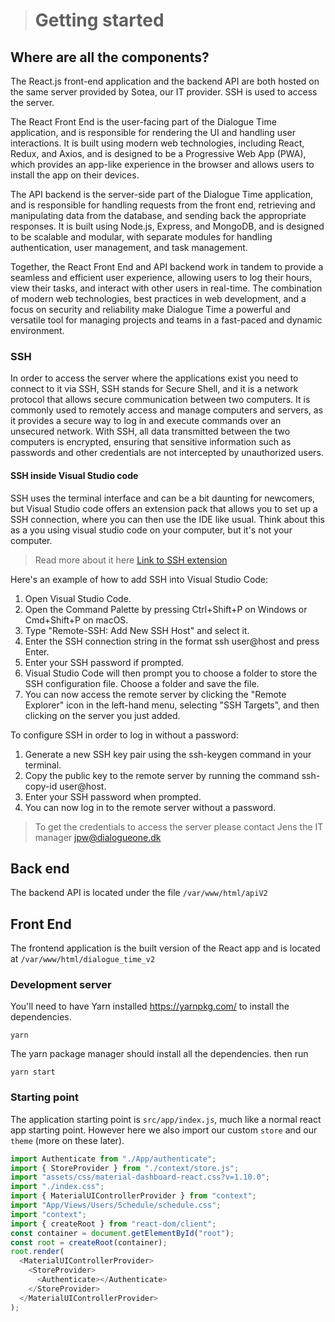 > # Getting started

## Where are all the components?

The React.js front-end application and the backend API are both hosted on the same server provided by Sotea, our IT provider. SSH is used to access the server.

The React Front End is the user-facing part of the Dialogue Time application, and is responsible for rendering the UI and handling user interactions. It is built using modern web technologies, including React, Redux, and Axios, and is designed to be a Progressive Web App (PWA), which provides an app-like experience in the browser and allows users to install the app on their devices.

The API backend is the server-side part of the Dialogue Time application, and is responsible for handling requests from the front end, retrieving and manipulating data from the database, and sending back the appropriate responses. It is built using Node.js, Express, and MongoDB, and is designed to be scalable and modular, with separate modules for handling authentication, user management, and task management.

Together, the React Front End and API backend work in tandem to provide a seamless and efficient user experience, allowing users to log their hours, view their tasks, and interact with other users in real-time. The combination of modern web technologies, best practices in web development, and a focus on security and reliability make Dialogue Time a powerful and versatile tool for managing projects and teams in a fast-paced and dynamic environment.

### SSH

In order to access the server where the applications exist you need to connect to it via SSH, SSH stands for Secure Shell, and it is a network protocol that allows secure communication between two computers. It is commonly used to remotely access and manage computers and servers, as it provides a secure way to log in and execute commands over an unsecured network. With SSH, all data transmitted between the two computers is encrypted, ensuring that sensitive information such as passwords and other credentials are not intercepted by unauthorized users.

#### SSH inside Visual Studio code

SSH uses the terminal interface and can be a bit daunting for newcomers, but Visual Studio code offers an extension pack that allows you to set up a SSH connection, where you can then use the IDE like usual. Think about this as a you using visual studio code on your computer, but it's not your computer.

> Read more about it here [Link to SSH extension](https://marketplace.visualstudio.com/items?itemName=ms-vscode-remote.remote-ssh)

Here's an example of how to add SSH into Visual Studio Code:

1. Open Visual Studio Code.
2. Open the Command Palette by pressing Ctrl+Shift+P on Windows or Cmd+Shift+P on macOS.
3. Type "Remote-SSH: Add New SSH Host" and select it.
4. Enter the SSH connection string in the format ssh user@host and press Enter.
5. Enter your SSH password if prompted.
6. Visual Studio Code will then prompt you to choose a folder to store the SSH configuration file. Choose a folder and save the file.
7. You can now access the remote server by clicking the "Remote Explorer" icon in the left-hand menu, selecting "SSH Targets", and then clicking on the server you just added.

To configure SSH in order to log in without a password:

1. Generate a new SSH key pair using the ssh-keygen command in your terminal.
2. Copy the public key to the remote server by running the command ssh-copy-id user@host.
3. Enter your SSH password when prompted.
4. You can now log in to the remote server without a password.

> To get the credentials to access the server please contact Jens the IT manager jpw@dialogueone.dk

## Back end

The backend API is located under the file `/var/www/html/apiV2`

## Front End

The frontend application is the built version of the React app and is located at `/var/www/html/dialogue_time_v2`

### Development server

You'll need to have Yarn installed <https://yarnpkg.com/> to install the dependencies.

`yarn`

The yarn package manager should install all the dependencies.
then run

`yarn start`

### Starting point

The application starting point is `src/app/index.js`, much like a normal react app starting point. However here we also import our custom `store` and our `theme` (more on these later).

```js
import Authenticate from "./App/authenticate";
import { StoreProvider } from "./context/store.js";
import "assets/css/material-dashboard-react.css?v=1.10.0";
import "./index.css";
import { MaterialUIControllerProvider } from "context";
import "App/Views/Users/Schedule/schedule.css";
import "context";
import { createRoot } from "react-dom/client";
const container = document.getElementById("root");
const root = createRoot(container);
root.render(
  <MaterialUIControllerProvider>
    <StoreProvider>
      <Authenticate></Authenticate>
    </StoreProvider>
  </MaterialUIControllerProvider>
);
```

